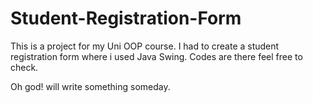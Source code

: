 # Student-Registration-Form
This is a project for my Uni OOP course. I had to create a student registration form where i used Java Swing. Codes are there feel free to check.

Oh god! will write something someday.
